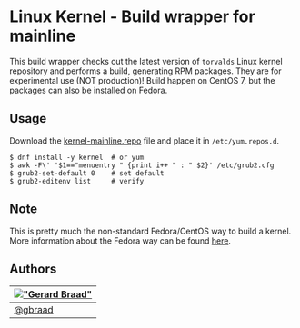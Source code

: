 Linux Kernel - Build wrapper for mainline
=========================================


This build wrapper checks out the latest version of `torvalds` Linux kernel repository and performs a build,
generating RPM packages. They are for experimental use (NOT production)! Build happen on CentOS 7, but the
packages can also be installed on Fedora.


Usage
-----

Download the [kernel-mainline.repo](kernel-mainline.repo) file and place it in `/etc/yum.repos.d`.

```
$ dnf install -y kernel  # or yum
$ awk -F\' '$1=="menuentry " {print i++ " : " $2}' /etc/grub2.cfg
$ grub2-set-default 0    # set default
$ grub2-editenv list     # verify
```

Note
----

This is pretty much the non-standard Fedora/CentOS way to build a kernel. More information about the
Fedora way can be found [here](https://fedoraproject.org/wiki/Building_a_custom_kernel).


Authors
-------

| [!["Gerard Braad"](http://gravatar.com/avatar/e466994eea3c2a1672564e45aca844d0.png?s=60)](http://gbraad.nl "Gerard Braad <me@gbraad.nl>") |
|---|
| [@gbraad](https://twitter.com/gbraad)  |

